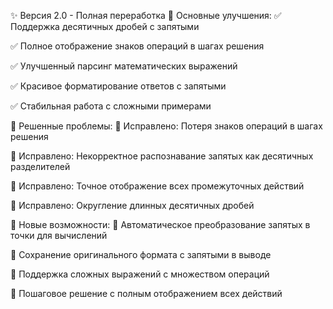 ✨ Версия 2.0 - Полная переработка
🔹 Основные улучшения:
✅ Поддержка десятичных дробей с запятыми

✅ Полное отображение знаков операций в шагах решения

✅ Улучшенный парсинг математических выражений

✅ Красивое форматирование ответов с запятыми

✅ Стабильная работа с сложными примерами

🔹 Решенные проблемы:
🔄 Исправлено: Потеря знаков операций в шагах решения

🔄 Исправлено: Некорректное распознавание запятых как десятичных разделителей

🔄 Исправлено: Точное отображение всех промежуточных действий

🔄 Исправлено: Округление длинных десятичных дробей

🔹 Новые возможности:
🚀 Автоматическое преобразование запятых в точки для вычислений

🚀 Сохранение оригинального формата с запятыми в выводе

🚀 Поддержка сложных выражений с множеством операций

🚀 Пошаговое решение с полным отображением всех действий

